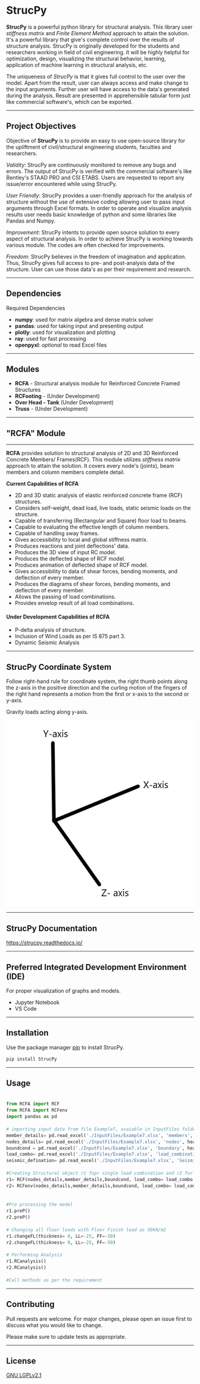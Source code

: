 # StrucPy

**StrucPy** is a powerful python library for structural analysis. This library user *stiffness matrix* and *Finite Element Method* approach to attain the solution.  It's a powerful library that give's complete control over the results of structure analysis. StrucPy is originally developed for the students and researchers working in field of civil engineering. It will be highly helpful for optimization, design, visualizing the structural behavior, learning, application of machine learning in structural analysis, etc.

The uniqueness of *StrucPy* is that it gives full control to the user over the model. Apart from the result, user can always access and make change to the input arguments. Further user will have access to the data's generated during the analysis. Result are presented in apprehensible tabular form just like commercial software's, which can be exported.

------------------------------------------------------------------------------------------------------------
## Project Objectives

Objective of **StrucPy** is to provide an easy to use open-source library for the upliftment of civil/structural engineering students, faculties and researchers.

*Validity*: StrucPy are continuously monitored to remove any bugs and errors. The output of StrucPy is verified with the commercial software's like Bentley's STAAD PRO and CSI ETABS. Users are requested to report any issue/error encountered while using StrucPy.

*User Friendly*: StrucPy provides a user-friendly approach for the analysis of structure without the use of extensive coding allowing user to pass input arguments through Excel formats. In order to operate and visualize analysis results user needs basic knowledge of python and some libraries like Pandas and Numpy.

*Improvement*: StrucPy intents to provide open source solution to every aspect of structural analysis. In order to achieve StrucPy is working towards various module. The codes are often checked for improvements.

*Freedom*: StrucPy believes in the freedom of imagination and application. Thus, StrucPy gives full access to pre- and post-analysis data of the structure. User can use those data's as per their requirement and research.

------------------------------------------------------------------------------------------------------------

## Dependencies

Required Dependencies

* **numpy**: used for matrix algebra and dense matrix solver
* **pandas**: used for taking input and presenting output
* **plotly**: used for visualization and plotting
* **ray**: used for fast processing
* **openpyxl**: *optional* to read Excel files

------------------------------------------------------------------------------------------------------------
## Modules 

* **RCFA** - Structural analysis module for Reinforced Concrete Framed Structures 
* **RCFooting** - (Under Development)
* **Over Head - Tank** (Under Development)
* **Truss** - (Under Development)

------------------------------------------------------------------------------------------------------------

## "RCFA" Module
----------------
**RCFA** provides solution to structural analysis of 2D and 3D Reinforced Concrete Members/ Frames(RCF). This module utilizes *stiffness matrix* approach to attain the solution. It covers every node's (joints), beam members and column members complete detail.

**Current Capabilities of RCFA**

* 2D and 3D static analysis of elastic reinforced concrete frame (RCF) structures.
* Considers self-weight, dead load, live loads, static seismic loads on the structure.
* Capable of transferring (Rectangular and Square) floor load to beams.
* Capable to evaluating the effective length of column members.
* Capable of handling sway frames.
* Gives accessibility to local and global stiffness matrix.
* Produces reactions and joint deflections' data. 
* Produces the 3D view of input RC model.
* Produces the deflected shape of RCF model.
* Produces animation of deflected shape of RCF model.
* Gives accessibility to data of shear forces, bending moments, and deflection of every member.  
* Produces the diagrams of shear forces, bending moments, and deflection of every member.
* Allows the passing of load combinations.
* Provides envelop result of all load combinations. 
 
#### **Under Development Capabilities of RCFA**

* P-delta analysis of structure.
* Inclusion of Wind Loads as per IS 875 part 3.
* Dynamic Seismic Analysis

-----------------------------------------------------------------------------------------------------------
## StrucPy Coordinate System 

Follow right-hand rule for coordinate system, the right thumb points along the z-axis in the positive direction and the curling motion of the fingers of the right hand represents a motion from the first or x-axis to the second or y-axis. 

Gravity loads acting along y-axis.

![Alt text](./CordSys.JPG)

------------------------------------------------------------------------------------------------------------

## StrucPy Documentation

https://strucpy.readthedocs.io/

------------------------------------------------------------------------------------------------------------
## Preferred Integrated Development Environment (IDE)

For proper visualization of graphs and models.

* Jupyter Notebook
* VS Code 

-----------------------------------------------------------------------------------------------------------

## Installation

Use the package manager [pip](https://pip.pypa.io/en/stable/) to install StrucPy.

```bash
pip install StrucPy
```

------------------------------------------------------------------------------------------------------------

## Usage

```python

from RCFA import RCF
from RCFA import RCFenv
import pandas as pd

# importing input data from file Example7, avaiable in InputFiles folder
member_details= pd.read_excel('./InputFiles/Example7.xlsx', 'members', header = 0, index_col=0)
nodes_details= pd.read_excel('./InputFiles/Example7.xlsx', 'nodes', header = 0, index_col=0)
boundcond = pd.read_excel('./InputFiles/Example7.xlsx', 'boundary', header = 0, index_col=0)
load_combo= pd.read_excel('./InputFiles/Example7.xlsx', 'load_combinations', header = 0, index_col=0)
seismic_defination= pd.read_excel('./InputFiles/Example7.xlsx', 'Seismic_Defination', header = 0, index_col=0)

#Creating Structural object r1 fopr single load combination and r2 for multiple load combination
r1= RCF(nodes_details,member_details,boundcond, load_combo= load_combo.iloc[0,:], autoflooring= True, seismic_def= seismic_defination)
r2= RCFenv(nodes_details,member_details,boundcond, load_combo= load_combo, autoflooring= True, seismic_def= seismic_defination)


#Pre processing the model
r1.preP()
r2.preP()

# Changing all floor loads with Floor Finish load as 50kN/m2
r1.changeFL(thickness= 0, LL=-25, FF=-50)
r2.changeFL(thickness= 0, LL=-25, FF=-50)

# Performing Analysis
r1.RCanalysis()
r2.RCanalysis()

#Call methods as per the requirement
```
------------------------------------------------------------------------------------------------------------
## Contributing

Pull requests are welcome. For major changes, please open an issue first
to discuss what you would like to change.

Please make sure to update tests as appropriate.

------------------------------------------------------------------------------------------------------------

## License

[GNU LGPLv2.1](https://www.gnu.org/licenses/old-licenses/lgpl-2.1.en.html)